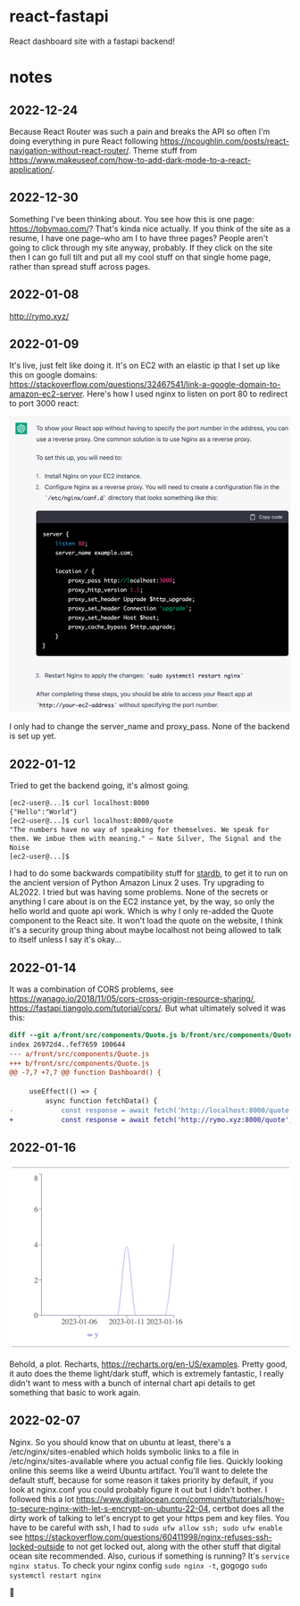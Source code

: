 # react-fastapi
React dashboard site with a fastapi backend!

# notes
## 2022-12-24
Because React Router was such a pain and breaks the API so often I'm doing everything in pure React following https://ncoughlin.com/posts/react-navigation-without-react-router/. Theme stuff from https://www.makeuseof.com/how-to-add-dark-mode-to-a-react-application/.

## 2022-12-30
Something I've been thinking about. You see how this is one page: https://tobymao.com/? That's kinda nice actually. If you think of the site as a resume, I have one page–who am I to have three pages? People aren't going to click through my site anyway, probably. If they click on the site then I can go full tilt and put all my cool stuff on that single home page, rather than spread stuff across pages.

## 2022-01-08
http://rymo.xyz/

## 2022-01-09
It's live, just felt like doing it. It's on EC2 with an elastic ip that I set up like this on google domains: https://stackoverflow.com/questions/32467541/link-a-google-domain-to-amazon-ec2-server. Here's how I used nginx to listen on port 80 to redirect to port 3000 react:

![](nginx.png)

I only had to change the server_name and proxy_pass. None of the backend is set up yet.

## 2022-01-12
Tried to get the backend going, it's almost going.

```
[ec2-user@...]$ curl localhost:8000
{"Hello":"World"}
[ec2-user@...]$ curl localhost:8000/quote
"The numbers have no way of speaking for themselves. We speak for them. We imbue them with meaning." — Nate Silver, The Signal and the Noise
[ec2-user@...]$
```

I had to do some backwards compatibility stuff for [stardb](https://github.com/yrom1/star-schema/commit/15dc3f493cd2bb3e945f519c6bbf1c54f7e759a9), to get it to run on the ancient version of Python Amazon Linux 2 uses. Try upgrading to AL2022. I tried but was having some problems. None of the secrets or anything I care about is on the EC2 instance yet, by the way, so only the hello world and quote api work. Which is why I only re-added the Quote component to the React site. It won't load the quote on the website, I think it's a security group thing about maybe localhost not being allowed to talk to itself unless I say it's okay...

## 2022-01-14

It was a combination of CORS problems, see https://wanago.io/2018/11/05/cors-cross-origin-resource-sharing/, https://fastapi.tiangolo.com/tutorial/cors/. But what ultimately solved it was this:

```diff
diff --git a/front/src/components/Quote.js b/front/src/components/Quote.js
index 26972d4..fef7659 100644
--- a/front/src/components/Quote.js
+++ b/front/src/components/Quote.js
@@ -7,7 +7,7 @@ function Dashboard() {

     useEffect(() => {
         async function fetchData() {
-            const response = await fetch('http://localhost:8000/quote', {
+            const response = await fetch('http://rymo.xyz:8000/quote', {
```

## 2022-01-16

![](plot.png)

Behold, a plot. Recharts, https://recharts.org/en-US/examples. Pretty good, it auto does the theme light/dark stuff, which is extremely fantastic, I really didn't want to mess with a bunch of internal chart api details to get something that basic to work again.

## 2022-02-07

Nginx. So you should know that on ubuntu at least, there's a /etc/nginx/sites-enabled which holds symbolic links to a file in /etc/nginx/sites-available where you actual config file lies. Quickly looking online this seems like a weird Ubuntu artifact. You'll want to delete the default stuff, because for some reason it takes priority by default, if you look at nginx.conf you could probably figure it out but I didn't bother. I followed this a lot https://www.digitalocean.com/community/tutorials/how-to-secure-nginx-with-let-s-encrypt-on-ubuntu-22-04, certbot does all the dirty work of talking to let's encrypt to get your https pem and key files. You have to be careful with ssh, I had to `sudo ufw allow ssh; sudo ufw enable` see https://stackoverflow.com/questions/60411998/nginx-refuses-ssh-locked-outside to not get locked out, along with the other stuff that digital ocean site recommended. Also, curious if something is running? It's `service nginx status`. To check your nginx config `sudo nginx -t`, gogogo `sudo systemctl restart nginx`

🥳
